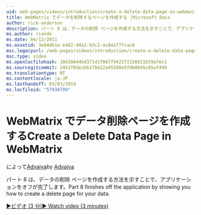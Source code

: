 ```yaml
---
uid: web-pages/videos/introduction/create-a-delete-data-page-in-webmatrix
title: WebMatrix でデータを削除するページを作成する |Microsoft Docs
author: rick-anderson
description: パート 8 は、データの削除 ページを作成する方法を示すことで、アプリケーションをオフが完了します。
ms.author: riande
ms.date: 04/12/2011
ms.assetid: 3e84d61e-e462-44a1-b3c2-ac8a1f7fcac6
msc.legacyurl: /web-pages/videos/introduction/create-a-delete-data-page-in-webmatrix
msc.type: video
ms.openlocfilehash: 10d10044b437141f067f942372326811b39a7ec1
ms.sourcegitcommit: 24b1f6decbb17bb22a45166e5fdb0845c65af498
ms.translationtype: MT
ms.contentlocale: ja-JP
ms.lasthandoff: 03/01/2019
ms.locfileid: "57034799"
---
```

<a name="create-a-delete-data-page-in-webmatrix"></a><span data-ttu-id="46d85-103">WebMatrix でデータ削除ページを作成する</span><span class="sxs-lookup"><span data-stu-id="46d85-103">Create a Delete Data Page in WebMatrix</span></span>
====================
<span data-ttu-id="46d85-104">によって[Advaiya](https://twitter.com/Advaiyasolns)</span><span class="sxs-lookup"><span data-stu-id="46d85-104">by [Advaiya](https://twitter.com/Advaiyasolns)</span></span>

<span data-ttu-id="46d85-105">パート 8 は、データの削除 ページを作成する方法を示すことで、アプリケーションをオフが完了します。</span><span class="sxs-lookup"><span data-stu-id="46d85-105">Part 8 finishes off the application by showing you how to create a delete page for your data.</span></span>

[<span data-ttu-id="46d85-106">&#9654;ビデオ (3 分)</span><span class="sxs-lookup"><span data-stu-id="46d85-106">&#9654; Watch video (3 minutes)</span></span>](https://channel9.msdn.com/Blogs/ASP-NET-Site-Videos/create-a-delete-data-page-in-webmatrix)
